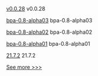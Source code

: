 
[v0.0.28](https://github.com/hyperledger-labs/firefly-cli/releases/tag/v0.0.28) v0.0.28

[bpa-0.8-alpha03](https://github.com/hyperledger-labs/business-partner-agent-chart/releases/tag/bpa-0.8-alpha03) bpa-0.8-alpha03

[bpa-0.8-alpha02](https://github.com/hyperledger-labs/business-partner-agent-chart/releases/tag/bpa-0.8-alpha02) bpa-0.8-alpha02

[bpa-0.8-alpha01](https://github.com/hyperledger-labs/business-partner-agent-chart/releases/tag/bpa-0.8-alpha01) bpa-0.8-alpha01

[21.7.2](https://github.com/hyperledger/besu/releases/tag/21.7.2) 21.7.2


[See more >>>](https://start-here.hyperledger.org/releases)
